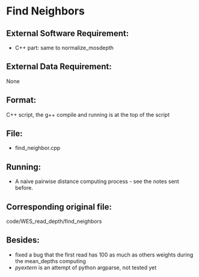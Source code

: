 # Find Neighbors

## External Software Requirement:

 - C++ part: same to normalize_mosdepth

## External Data Requirement:

None

## Format:

C++ script, the g++ compile and running is at the top of the script

## File:
 - find_neighbor.cpp

## Running:
 - A naive pairwise distance computing process - see the notes sent before.

## Corresponding original file:

code/WES_read_depth/find_neighbors

## Besides:

 - fixed a bug that the first read has 100 as much as others weights during the mean_depths computing
 - *pyextern* is an attempt of python argparse, not tested yet
